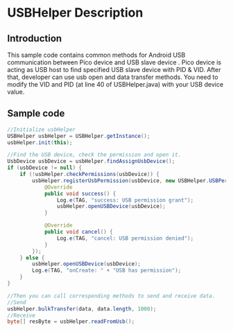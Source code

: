 # USBHelper Description   

## Introduction
This sample code contains common methods for Android USB communication between Pico device and USB slave device . Pico device is acting as USB host to find specified USB slave device with PID & VID.  After that, developer can use usb open and  data transfer methods.
You need to modify the VID and PID (at line 40 of  USBHelper.java) with your USB device value.

## Sample code
```java
//Initialize usbHelper
USBHelper usbHelper = USBHelper.getInstance();
usbHelper.init(this);

//Find the USB device, check the permission and open it.
UsbDevice usbDevice = usbHelper.findAssignUsbDevice();
if (usbDevice != null) {
	if (!usbHelper.checkPermissions(usbDevice)) {
		usbHelper.registerUsbPermission(usbDevice, new USBHelper.USBPermissionCallBack() {
			@Override
			public void success() {
				Log.e(TAG, "success: USB permission grant");
				usbHelper.openUSBDevice(usbDevice);
			}

			@Override
			public void cancel() {
				Log.e(TAG, "cancel: USB permission denied");
			}
		});
	} else {
		usbHelper.openUSBDevice(usbDevice);
		Log.e(TAG, "onCreate: " + "USB has permission");
	}
}

//Then you can call corresponding methods to send and receive data.
//Send
usbHelper.bulkTransfer(data, data.length, 1000);
//Receive
byte[] resByte = usbHelper.readFromUsb();
```
